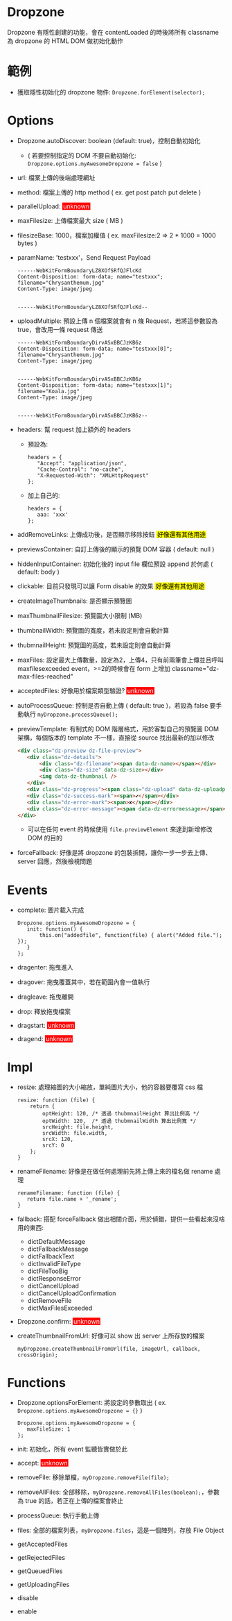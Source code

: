 # Dropzone

Dropzone 有隱性創建的功能，會在 contentLoaded 的時後將所有 classname 為 dropzone 的 HTML DOM 做初始化動作

# 範例
* 獲取隱性初始化的 dropzone 物件: `Dropzone.forElement(selector);`

# Options
* Dropzone.autoDiscover: boolean (default: true)，控制自動初始化  
    * ( 若要控制指定的 DOM 不要自動初始化: `Dropzone.options.myAwesomeDropzone = false` )

* url: 檔案上傳的後端處理網址

* method: 檔案上傳的 http method ( ex. get post patch put delete )

* parallelUpload: <span style="background: red; color: #fff; padding: 0 2px;">unknown</span>

* maxFilesize: 上傳檔案最大 size ( MB )

* filesizeBase: 1000，檔案加權值 ( ex. maxFilesize:2 => 2 * 1000 = 1000 bytes )

* paramName: 'testxxx'，Send Request Payload
	``` 
	------WebKitFormBoundaryLZ8XOfSRfQJFlcKd
	Content-Disposition: form-data; name="testxxx"; filename="Chrysanthemum.jpg"
	Content-Type: image/jpeg
	
	
	------WebKitFormBoundaryLZ8XOfSRfQJFlcKd--
	```
* uploadMultiple: 預設上傳 n 個檔案就會有 n 條 Request，若將這參數設為 true，會改用一條 request 傳送
	```
	------WebKitFormBoundaryDirvASxBBCJzKB6z
	Content-Disposition: form-data; name="testxxx[0]"; filename="Chrysanthemum.jpg"
	Content-Type: image/jpeg
	
	
	------WebKitFormBoundaryDirvASxBBCJzKB6z
	Content-Disposition: form-data; name="testxxx[1]"; filename="Koala.jpg"
	Content-Type: image/jpeg
	
	
	------WebKitFormBoundaryDirvASxBBCJzKB6z--
	```
* headers: 幫 request 加上額外的 headers
    * 預設為:  
		```
		headers = {
		   "Accept": "application/json",
		   "Cache-Control": "no-cache",
		   "X-Requested-With": "XMLHttpRequest"
		};    
		```
    * 加上自己的:
		```
		headers = {
		   aaa: 'xxx'
		};    
		```
* addRemoveLinks: 上傳成功後，是否顯示移除按鈕 <span style="background: yellow; color: #000; padding: 0 2px;">好像還有其他用途</span>

* previewsContainer: 自訂上傳後的顯示的預覽 DOM  容器 ( default: null ) 

* hiddenInputContainer: 初始化後的 input file 欄位預設 append 於何處 ( default: body )

* clickable: 目前只發現可以讓 Form disable 的效果 <span style="background: yellow; color: #000; padding: 0 2px;">好像還有其他用途</span>

* createImageThumbnails: 是否顯示預覽圖

* maxThumbnailFilesize: 預覽圖大小限制 (MB)

* thumbnailWidth: 預覽圖的寬度，若未設定則會自動計算

* thubmnailHeight: 預覽圖的高度，若未設定則會自動計算

* maxFiles: 設定最大上傳數量，設定為2，上傳4，只有前兩筆會上傳並且呼叫 maxfilesexceeded event，>=2的時候會在 form 上增加 classname="dz-max-files-reached"

* acceptedFiles: 好像用於檔案類型驗證? <span style="background: red; color: #fff; padding: 0 2px;">unknown</span>

* autoProcessQueue: 控制是否自動上傳 ( default: true )，若設為 false 要手動執行 `myDropzone.processQueue();`

* previewTemplate: 有制式的 DOM 階層格式，用於客製自己的預覽圖 DOM 架構，每個版本的 template 不一樣，直接從 source 找出最新的加以修改
	``` HTML
    <div class="dz-preview dz-file-preview">
       <div class="dz-details">
           <div class="dz-filename"><span data-dz-name></span></div>
           <div class="dz-size" data-dz-size></div>
           <img data-dz-thumbnail />
       </div>
       <div class="dz-progress"><span class="dz-upload" data-dz-uploadprogress></span></div>
       <div class="dz-success-mark"><span>✔</span></div>
       <div class="dz-error-mark"><span>✘</span></div>
       <div class="dz-error-message"><span data-dz-errormessage></span></div>
    </div>
    ```
    * 可以在任何 event 的時候使用 `file.previewElement` 來達到新增修改 DOM 的目的 

* forceFallback: 好像是將 dropzone 的包裝拆開，讓你一步一步去上傳、server 回應，然後檢視問題

# Events
* complete: 圖片載入完成
	 ``` JS
	 Dropzone.options.myAwesomeDropzone = {
	    init: function() {
	        this.on("addedfile", function(file) { alert("Added file."); });
	    }
	 };
	 ```
* dragenter: 拖曳進入

* dragover: 拖曳覆蓋其中，若在範圍內會一值執行

* dragleave: 拖曳離開

* drop: 釋放拖曳檔案

* dragstart: <span style="background: red; color: #fff; padding: 0 2px;">unknown</span>

* dragend: <span style="background: red; color: #fff; padding: 0 2px;">unknown</span>


# Impl
* resize: 處理縮圖的大小縮放，單純圖片大小，他的容器要覆寫 css 檔
	```
	resize: function (file) {
		return {
			optHeight: 120, /* 透過 thubmnailHeight 算出比例高 */
			optWidth: 120,  /* 透過 thubmnailWidth 算出比例寬 */
			srcHeight: file.height,
			srcWidth: file.width,
			srcX: 120,
			srcY: 0
		};
	}
	```

* renameFilename: 好像是在做任何處理前先將上傳上來的檔名做 rename 處理
   ``` JS
   renameFilename: function (file) {
      return file.name + '_rename';
   }
   ```

* fallback: 搭配 forceFallback 做出相關介面，用於偵錯，提供一些看起來沒啥用的東西:
    * dictDefaultMessage
    * dictFallbackMessage
    * dictFallbackText
    * dictInvalidFileType
    * dictFileTooBig
    * dictResponseError
    * dictCancelUpload
    * dictCancelUploadConfirmation
    * dictRemoveFile
    * dictMaxFilesExceeded

* Dropzone.confirm: <span style="background: red; color: #fff; padding: 0 2px;">unknown</span>

* createThumbnailFromUrl: 好像可以 show 出 server 上所存放的檔案
	``` JS
	myDropzone.createThumbnailFromUrl(file, imageUrl, callback, crossOrigin);
	```

# Functions
* Dropzone.optionsForElement: 將設定的參數取出 ( ex. `Dropzone.options.myAwesomeDropzone = {}` )
   ``` JS
   Dropzone.options.myAwesomeDropzone = {
      maxFileSize: 1
   };
   ```

* init: 初始化，所有 event 監聽皆實做於此

* accept: <span style="background: red; color: #fff; padding: 0 2px;">unknown</span>




* removeFile: 移除單檔，`myDropzone.removeFile(file);`

* removeAllFiles: 全部移除，`myDropzone.removeAllFiles(boolean);`，參數為 true 的話，若正在上傳的檔案會終止

* processQueue: 執行手動上傳

* files: 全部的檔案列表，`myDropzone.files`，這是一個陣列，存放 File Object

* getAcceptedFiles

* getRejectedFiles

* getQueuedFiles

* getUploadingFiles

* disable

* enable
